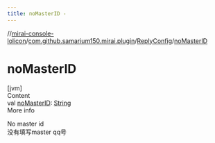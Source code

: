 ```yaml
---
title: noMasterID -
---
```

//[mirai-console-lolicon](../../../index.md)/[com.github.samarium150.mirai.plugin](../index.md)/[ReplyConfig](index.md)/[noMasterID](no-master-i-d.md)



# noMasterID  
[jvm]  
Content  
val [noMasterID](no-master-i-d.md): [String](https://kotlinlang.org/api/latest/jvm/stdlib/kotlin/-string/index.html)  
More info  


No master id <br> 没有填写master qq号

  




